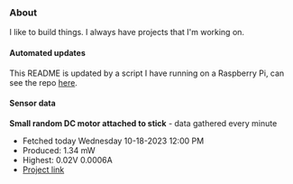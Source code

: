 ### About
I like to build things. I always have projects that I'm working on.

#### Automated updates
This README is updated by a script I have running on a Raspberry Pi, can see the repo [here](https://github.com/jdc-cunningham/raspi-git-repo-updater).

#### Sensor data


**Small random DC motor attached to stick** - data gathered every minute
- Fetched today Wednesday 10-18-2023 12:00 PM
- Produced: 1.34 mW
- Highest: 0.02V 0.0006A
- [Project link](https://github.com/jdc-cunningham/turbine-raspi)